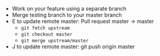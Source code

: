 * Work on your feature using a separate branch
* Merge testing branch to your master branch
* E to update remote master: Pull request master -> master
  * `git fetch upstream`
  * `git checkout master`
  * `git merge upstream/master`
* J to update remote master: git push origin master
